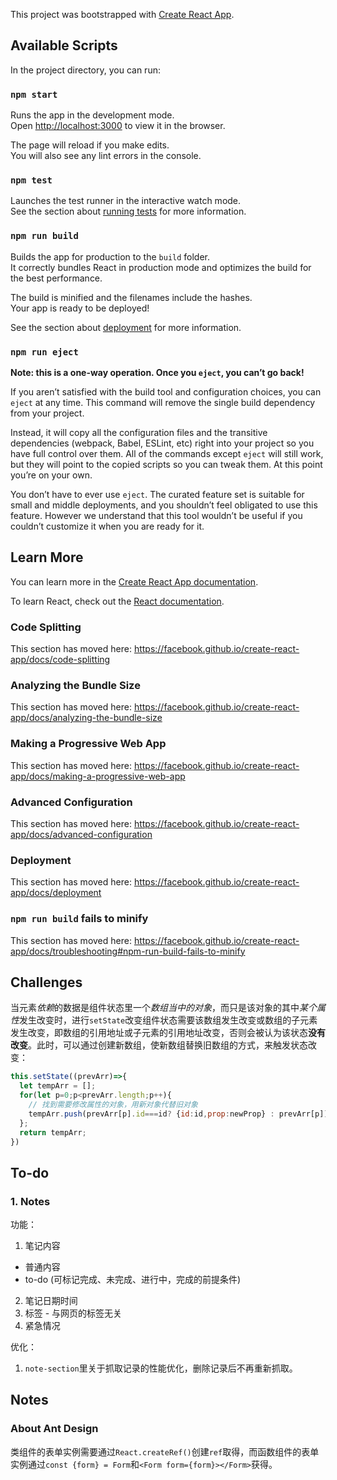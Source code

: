 This project was bootstrapped with [Create React App](https://github.com/facebook/create-react-app).

## Available Scripts

In the project directory, you can run:

### `npm start`

Runs the app in the development mode.<br />
Open [http://localhost:3000](http://localhost:3000) to view it in the browser.

The page will reload if you make edits.<br />
You will also see any lint errors in the console.

### `npm test`

Launches the test runner in the interactive watch mode.<br />
See the section about [running tests](https://facebook.github.io/create-react-app/docs/running-tests) for more information.

### `npm run build`

Builds the app for production to the `build` folder.<br />
It correctly bundles React in production mode and optimizes the build for the best performance.

The build is minified and the filenames include the hashes.<br />
Your app is ready to be deployed!

See the section about [deployment](https://facebook.github.io/create-react-app/docs/deployment) for more information.

### `npm run eject`

**Note: this is a one-way operation. Once you `eject`, you can’t go back!**

If you aren’t satisfied with the build tool and configuration choices, you can `eject` at any time. This command will remove the single build dependency from your project.

Instead, it will copy all the configuration files and the transitive dependencies (webpack, Babel, ESLint, etc) right into your project so you have full control over them. All of the commands except `eject` will still work, but they will point to the copied scripts so you can tweak them. At this point you’re on your own.

You don’t have to ever use `eject`. The curated feature set is suitable for small and middle deployments, and you shouldn’t feel obligated to use this feature. However we understand that this tool wouldn’t be useful if you couldn’t customize it when you are ready for it.

## Learn More

You can learn more in the [Create React App documentation](https://facebook.github.io/create-react-app/docs/getting-started).

To learn React, check out the [React documentation](https://reactjs.org/).

### Code Splitting

This section has moved here: https://facebook.github.io/create-react-app/docs/code-splitting

### Analyzing the Bundle Size

This section has moved here: https://facebook.github.io/create-react-app/docs/analyzing-the-bundle-size

### Making a Progressive Web App

This section has moved here: https://facebook.github.io/create-react-app/docs/making-a-progressive-web-app

### Advanced Configuration

This section has moved here: https://facebook.github.io/create-react-app/docs/advanced-configuration

### Deployment

This section has moved here: https://facebook.github.io/create-react-app/docs/deployment

### `npm run build` fails to minify

This section has moved here: https://facebook.github.io/create-react-app/docs/troubleshooting#npm-run-build-fails-to-minify

## Challenges
当元素*依赖*的数据是组件状态里一个*数组当中的对象*，而只是该对象的其中*某个属性*发生改变时，进行`setState`改变组件状态需要该数组发生改变或数组的子元素发生改变，即数组的引用地址或子元素的引用地址改变，否则会被认为该状态**没有改变**。此时，可以通过创建新数组，使新数组替换旧数组的方式，来触发状态改变：
```js
this.setState((prevArr)=>{
  let tempArr = []; 
  for(let p=0;p<prevArr.length;p++){
    // 找到需要修改属性的对象，用新对象代替旧对象
    tempArr.push(prevArr[p].id===id? {id:id,prop:newProp} : prevArr[p]);
  };
  return tempArr;
})
```

## To-do
### 1. Notes
功能：
1. 笔记内容
+ 普通内容
+ to-do (可标记完成、未完成、进行中，完成的前提条件)
2. 笔记日期时间
3. 标签 - 与网页的标签无关
4. 紧急情况

优化：
1. `note-section`里关于抓取记录的性能优化，删除记录后不再重新抓取。

## Notes
### About Ant Design
类组件的表单实例需要通过`React.createRef()`创建`ref`取得，而函数组件的表单实例通过`const {form} = Form`和`<Form form={form}></Form>`获得。